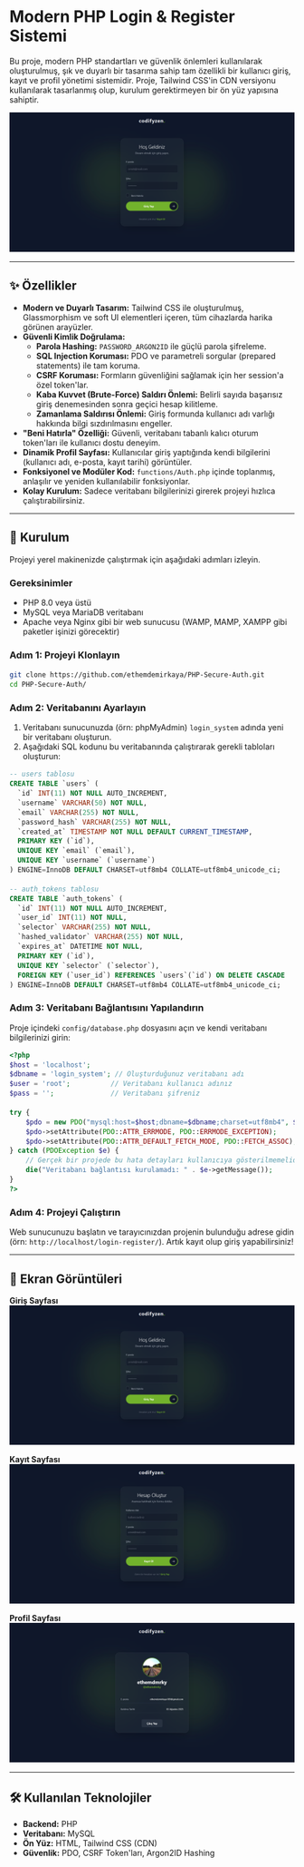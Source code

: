 # Modern PHP Login & Register Sistemi

Bu proje, modern PHP standartları ve güvenlik önlemleri kullanılarak oluşturulmuş, şık ve duyarlı bir tasarıma sahip tam özellikli bir kullanıcı giriş, kayıt ve profil yönetimi sistemidir. Proje, Tailwind CSS'in CDN versiyonu kullanılarak tasarlanmış olup, kurulum gerektirmeyen bir ön yüz yapısına sahiptir.

![Proje Önizlemesi](images/login.png)

---

## ✨ Özellikler

- **Modern ve Duyarlı Tasarım:** Tailwind CSS ile oluşturulmuş, Glassmorphism ve soft UI elementleri içeren, tüm cihazlarda harika görünen arayüzler.
- **Güvenli Kimlik Doğrulama:**
  - **Parola Hashing:** `PASSWORD_ARGON2ID` ile güçlü parola şifreleme.
  - **SQL Injection Koruması:** PDO ve parametreli sorgular (prepared statements) ile tam koruma.
  - **CSRF Koruması:** Formların güvenliğini sağlamak için her session'a özel token'lar.
  - **Kaba Kuvvet (Brute-Force) Saldırı Önlemi:** Belirli sayıda başarısız giriş denemesinden sonra geçici hesap kilitleme.
  - **Zamanlama Saldırısı Önlemi:** Giriş formunda kullanıcı adı varlığı hakkında bilgi sızdırılmasını engeller.
- **"Beni Hatırla" Özelliği:** Güvenli, veritabanı tabanlı kalıcı oturum token'ları ile kullanıcı dostu deneyim.
- **Dinamik Profil Sayfası:** Kullanıcılar giriş yaptığında kendi bilgilerini (kullanıcı adı, e-posta, kayıt tarihi) görüntüler.
- **Fonksiyonel ve Modüler Kod:** `functions/Auth.php` içinde toplanmış, anlaşılır ve yeniden kullanılabilir fonksiyonlar.
- **Kolay Kurulum:** Sadece veritabanı bilgilerinizi girerek projeyi hızlıca çalıştırabilirsiniz.

---

## 🚀 Kurulum

Projeyi yerel makinenizde çalıştırmak için aşağıdaki adımları izleyin.

### Gereksinimler
- PHP 8.0 veya üstü
- MySQL veya MariaDB veritabanı
- Apache veya Nginx gibi bir web sunucusu (WAMP, MAMP, XAMPP gibi paketler işinizi görecektir)

### Adım 1: Projeyi Klonlayın
```bash
git clone https://github.com/ethemdemirkaya/PHP-Secure-Auth.git
cd PHP-Secure-Auth/
```

### Adım 2: Veritabanını Ayarlayın
1.  Veritabanı sunucunuzda (örn: phpMyAdmin) `login_system` adında yeni bir veritabanı oluşturun.
2.  Aşağıdaki SQL kodunu bu veritabanında çalıştırarak gerekli tabloları oluşturun:

```sql
-- users tablosu
CREATE TABLE `users` (
  `id` INT(11) NOT NULL AUTO_INCREMENT,
  `username` VARCHAR(50) NOT NULL,
  `email` VARCHAR(255) NOT NULL,
  `password_hash` VARCHAR(255) NOT NULL,
  `created_at` TIMESTAMP NOT NULL DEFAULT CURRENT_TIMESTAMP,
  PRIMARY KEY (`id`),
  UNIQUE KEY `email` (`email`),
  UNIQUE KEY `username` (`username`)
) ENGINE=InnoDB DEFAULT CHARSET=utf8mb4 COLLATE=utf8mb4_unicode_ci;

-- auth_tokens tablosu
CREATE TABLE `auth_tokens` (
  `id` INT(11) NOT NULL AUTO_INCREMENT,
  `user_id` INT(11) NOT NULL,
  `selector` VARCHAR(255) NOT NULL,
  `hashed_validator` VARCHAR(255) NOT NULL,
  `expires_at` DATETIME NOT NULL,
  PRIMARY KEY (`id`),
  UNIQUE KEY `selector` (`selector`),
  FOREIGN KEY (`user_id`) REFERENCES `users`(`id`) ON DELETE CASCADE
) ENGINE=InnoDB DEFAULT CHARSET=utf8mb4 COLLATE=utf8mb4_unicode_ci;
```

### Adım 3: Veritabanı Bağlantısını Yapılandırın
Proje içindeki `config/database.php` dosyasını açın ve kendi veritabanı bilgilerinizi girin:

```php
<?php
$host = 'localhost';
$dbname = 'login_system'; // Oluşturduğunuz veritabanı adı
$user = 'root';          // Veritabanı kullanıcı adınız
$pass = '';              // Veritabanı şifreniz

try {
    $pdo = new PDO("mysql:host=$host;dbname=$dbname;charset=utf8mb4", $user, $pass);
    $pdo->setAttribute(PDO::ATTR_ERRMODE, PDO::ERRMODE_EXCEPTION);
    $pdo->setAttribute(PDO::ATTR_DEFAULT_FETCH_MODE, PDO::FETCH_ASSOC);
} catch (PDOException $e) {
    // Gerçek bir projede bu hata detayları kullanıcıya gösterilmemelidir.
    die("Veritabanı bağlantısı kurulamadı: " . $e->getMessage());
}
?>
```

### Adım 4: Projeyi Çalıştırın
Web sunucunuzu başlatın ve tarayıcınızdan projenin bulunduğu adrese gidin (örn: `http://localhost/login-register/`). Artık kayıt olup giriş yapabilirsiniz!

---

## 📸 Ekran Görüntüleri

<!-- GÖRSEL EKLEME YERİ: Login, Register ve Profil sayfalarının ekran görüntülerini buraya ekleyebilirsiniz. -->

**Giriş Sayfası**
![Giriş Sayfası](images/login.png)

**Kayıt Sayfası**
![Kayıt Sayfası](images/register.png)

**Profil Sayfası**
![Profil Sayfası](images/profile.png)

---

## 🛠️ Kullanılan Teknolojiler

- **Backend:** PHP
- **Veritabanı:** MySQL
- **Ön Yüz:** HTML, Tailwind CSS (CDN)
- **Güvenlik:** PDO, CSRF Token'ları, Argon2ID Hashing
